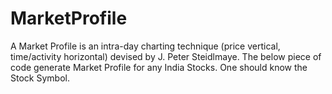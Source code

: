 # MarketProfile
A Market Profile is an intra-day charting technique (price vertical, time/activity horizontal) devised by J. Peter Steidlmaye. The below piece of code generate Market Profile for any India Stocks. One should know the Stock Symbol.
